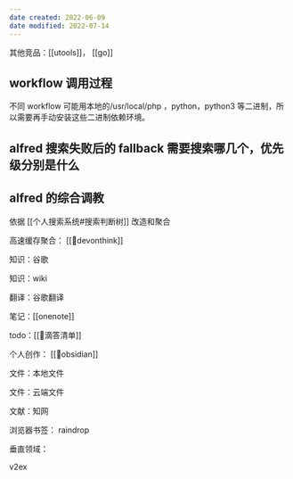 ```yaml
---
date created: 2022-06-09
date modified: 2022-07-14
---
```


其他竞品：[[utools]]， [[go]]

## workflow 调用过程

不同 workflow 可能用本地的/usr/local/php ，python，python3 等二进制，所以需要再手动安装这些二进制依赖环境。

## **alfred** 搜索失败后的 fallback 需要搜索哪几个，优先级分别是什么

## alfred 的综合调教

依据 [[个人搜索系统#搜索判断树]] 改造和聚合

高速缓存聚合： [[🤖devonthink]]

知识：谷歌

知识：wiki

翻译：谷歌翻译

笔记：[[onenote]]

todo：[[🤖滴答清单]]

个人创作： [[🤖obsidian]]

文件：本地文件

文件：云端文件

文献：知网

浏览器书签： raindrop

垂直领域：

v2ex
